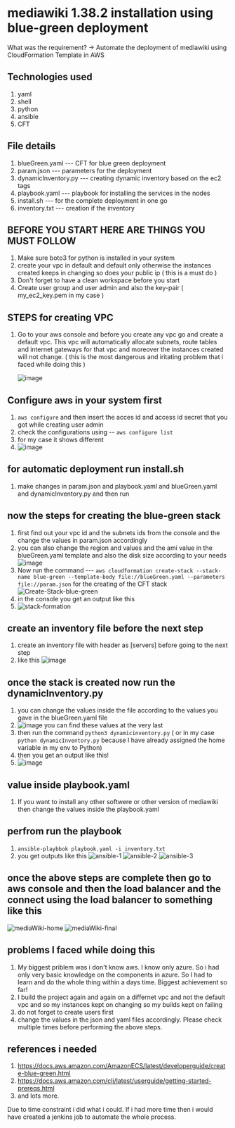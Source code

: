 # mediawiki 1.38.2 installation using blue-green deployment

 What was the requirement?
-> Automate the deployment of mediawiki using CloudFormation Template in AWS

## Technologies used
1. yaml
2. shell
3. python
4. ansible
5. CFT

## File details
1. blueGreen.yaml            --- CFT for blue green deployment
2. param.json                --- parameters for the deployment
3. dynamicInventory.py       --- creating dynamic inventory based on the ec2 tags
4. playbook.yaml             --- playbook for installing the services in the nodes
5. install.sh                --- for the complete deployment in one go
6. inventory.txt             --- creation if the inventory


## BEFORE YOU START HERE ARE THINGS YOU MUST FOLLOW
1. Make sure boto3 for python is installed in your system
2. create your vpc in default and default only otherwise the instances created keeps in changing so does your public ip ( this is a must do )
3. Don't forget to have a clean workspace before you start
4. Create user group and user admin and also the key-pair ( my_ec2_key.pem in my case )


## STEPS for creating VPC 
1. Go to your aws console and before you create any vpc go and create a default vpc.
      This vpc will automatically allocate subnets, route tables and internet gateways for that vpc and moreover the instances created will not change. ( this is the most dangerous and iritating problem that i faced while doing this )
      
      ![image](https://user-images.githubusercontent.com/49493062/180637383-744f1479-2fa1-486c-a45a-f9854a0d9640.png)
      
      
## Configure aws in your system first
 1. ```aws configure``` and then insert the acces id and access id secret that you got while creating user admin
 2. check the configurations using -- ```aws configure list```
 3. for my case it shows different
 4. ![image](https://user-images.githubusercontent.com/49493062/180637667-a5fb1edd-d0a5-415c-b506-ebc4f811720f.png)

 ## for automatic deployment run install.sh
 1. make changes in param.json and playbook.yaml and blueGreen.yaml and dynamicInventory.py and then run
 
 
      
## now the steps for creating the blue-green stack
1. first find out your vpc id and the subnets ids from the console and the change the values in param.json accordingly
2. you can also change the region and values and the ami value in the blueGreen.yaml template and also the disk size according to your needs 
![image](https://user-images.githubusercontent.com/49493062/180637512-8e23842d-35ee-4778-b8ac-48ab3afce150.png)
3. Now run the command --- ```aws cloudformation create-stack --stack-name blue-green --template-body file://blueGreen.yaml --parameters file://param.json```   for the creating of the CFT stack
![Create-Stack-blue-green](https://user-images.githubusercontent.com/49493062/180637568-5a5a5e25-c78e-4f90-b8c7-9baa8aeac28c.JPG)
4. in the console you get an output like this
5. ![stack-formation](https://user-images.githubusercontent.com/49493062/180637958-686e7c65-e333-4252-acf5-193a3019d00e.JPG)

## create an inventory file before the next step
1. create an inventory file with header as [servers] before going to the next step
2. like this ![image](https://user-images.githubusercontent.com/49493062/180638137-cbf474eb-2b2a-46a6-a08e-5e4c8a5ab2f9.png)


## once the stack is created now run the dynamicInventory.py
1. you can change the values inside the file according to the values you gave in the blueGreen.yaml file 
2. ![image](https://user-images.githubusercontent.com/49493062/180637819-106942a0-8d26-4ea6-a7f7-2e77f103e604.png)
    you can find these values at the very last
3. then run the command ```python3 dynamicinventory.py``` ( or in my case ```python dynamicInventory.py``` because I have already assigned the home variable in my env to Python)
4. then you get an output like this!
5. ![image](https://user-images.githubusercontent.com/49493062/180637948-893c68a2-968e-496d-ba5b-a2ec87af0578.png)

## value inside playbook.yaml
1. If you want to install any other softwere or other version of mediawiki then change the values inside the playbook.yaml


## perfrom run the playbook

1. ```ansible-playbbok playbook.yaml -i inventory.txt```
2. you get outputs like this
![ansible-1](https://user-images.githubusercontent.com/49493062/180639311-b7b94e86-e225-46bd-ba77-d83d5ac1bc79.JPG)
![ansible-2](https://user-images.githubusercontent.com/49493062/180639318-1c1c1567-7228-47ec-8f67-afa67d82c247.JPG)
![ansible-3](https://user-images.githubusercontent.com/49493062/180639323-9b72df25-4c9c-469c-a827-077560a6c966.JPG)



## once the above steps are complete then go to aws console and then the load balancer and the connect using the load balancer to something like this
![mediaWiki-home](https://user-images.githubusercontent.com/49493062/180638286-c7991d91-4e4c-4d34-b2e2-e507ba37aa69.JPG)
![mediaWiki-final](https://user-images.githubusercontent.com/49493062/180638294-363c8ac3-46c8-44e7-9a5e-4bd6c0133165.JPG)



## problems I faced while doing this
1. My biggest priblem was i don't know aws. I know only azure. So i had only very basic knowledge on the components in azure. So I had to learn and do the whole thing within a days time. Biggest achievement so far!
2. I build the project again and again on a differnet vpc and not the default vpc and so my instances kept on changing so my builds kept on failing
3. do not forget to create users first
4. change the values in the json and yaml files accordingly. Please check multiple times before performing the above steps.

## references i needed
1. https://docs.aws.amazon.com/AmazonECS/latest/developerguide/create-blue-green.html
2. https://docs.aws.amazon.com/cli/latest/userguide/getting-started-prereqs.html 
3. and lots more.


Due to time constraint i did what i could. If i had more time then i would have created a jenkins job to automate the whole process.



 



